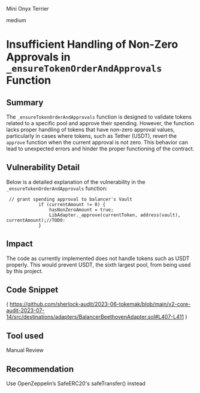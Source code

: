 Mini Onyx Terrier

medium

# Insufficient Handling of Non-Zero Approvals in `_ensureTokenOrderAndApprovals` Function
## Summary
The `_ensureTokenOrderAndApprovals` function is designed to validate tokens related to a specific pool and approve their spending. However, the function lacks proper handling of tokens that have non-zero approval values, particularly in cases where tokens, such as Tether (USDT), revert the `approve` function when the current approval is not zero. This behavior can lead to unexpected errors and hinder the proper functioning of the contract.
## Vulnerability Detail
Below is a detailed explanation of the vulnerability in the `_ensureTokenOrderAndApprovals` function:
```solidity
 // grant spending approval to balancer's Vault
            if (currentAmount != 0) {
                hasNonZeroAmount = true;
                LibAdapter._approve(currentToken, address(vault), currentAmount);//TODO: 
            }
```

## Impact
The code as currently implemented does not handle tokens such as USDT properly. This would prevent USDT, the sixth largest pool, from being used by this project. 
## Code Snippet
(
https://github.com/sherlock-audit/2023-06-tokemak/blob/main/v2-core-audit-2023-07-14/src/destinations/adapters/BalancerBeethovenAdapter.sol#L407-L411
)
## Tool used

Manual Review

## Recommendation
Use OpenZeppelin’s SafeERC20's safeTransfer() instead